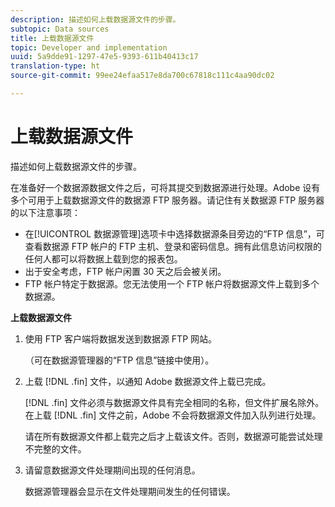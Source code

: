 ```yaml
---
description: 描述如何上载数据源文件的步骤。
subtopic: Data sources
title: 上载数据源文件
topic: Developer and implementation
uuid: 5a9dde91-1297-47e5-9393-611b40413c17
translation-type: ht
source-git-commit: 99ee24efaa517e8da700c67818c111c4aa90dc02

---
```



# 上载数据源文件

描述如何上载数据源文件的步骤。

在准备好一个数据源数据文件之后，可将其提交到数据源进行处理。Adobe 设有多个可用于上载数据源文件的数据源 FTP 服务器。请记住有关数据源 FTP 服务器的以下注意事项：

* 在[!UICONTROL 数据源管理]选项卡中选择数据源条目旁边的“FTP 信息”，可查看数据源 FTP 帐户的 FTP 主机、登录和密码信息。拥有此信息访问权限的任何人都可以将数据上载到您的报表包。
* 出于安全考虑，FTP 帐户闲置 30 天之后会被关闭。
* FTP 帐户特定于数据源。您无法使用一个 FTP 帐户将数据源文件上载到多个数据源。

**上载数据源文件**

1. 使用 FTP 客户端将数据发送到数据源 FTP 网站。

   （可在数据源管理器的“FTP 信息”链接中使用）。

1. 上载 [!DNL .fin] 文件，以通知 Adobe 数据源文件上载已完成。

   [!DNL .fin] 文件必须与数据源文件具有完全相同的名称，但文件扩展名除外。在上载 [!DNL .fin] 文件之前，Adobe 不会将数据源文件加入队列进行处理。

   请在所有数据源文件都上载完之后才上载该文件。否则，数据源可能尝试处理不完整的文件。
1. 请留意数据源文件处理期间出现的任何消息。

   数据源管理器会显示在文件处理期间发生的任何错误。

